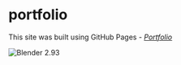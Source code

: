 # portfolio
This site was built using GitHub Pages - *[Portfolio](https://cosmoshivani.github.io/portfolio/)*

![Blender 2.93](videos/Floating_islands.gif)
